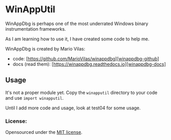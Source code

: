 # WinAppUtil
WinAppDbg is perhaps one of the most underrated Windows binary instrumentation frameworks.

As I am learning how to use it, I have created some code to help me.

WinAppDbg is created by Mario Vilas:

- code: [https://github.com/MarioVilas/winappdbg][winappdbg-github]
- docs (read them): [https://winappdbg.readthedocs.io][winappdbg-docs]

## Usage
It's not a proper module yet. Copy the `winapputil` directory to your code and use `import winapputil`.

Until I add more code and usage, look at test04 for some usage.

### License:
Opensourced under the [MIT license](LICENSE).

<!-- links -->
[winappdbg-github]: https://github.com/MarioVilas/winappdbg
[winappdbg-docs]: https://winappdbg.readthedocs.io
